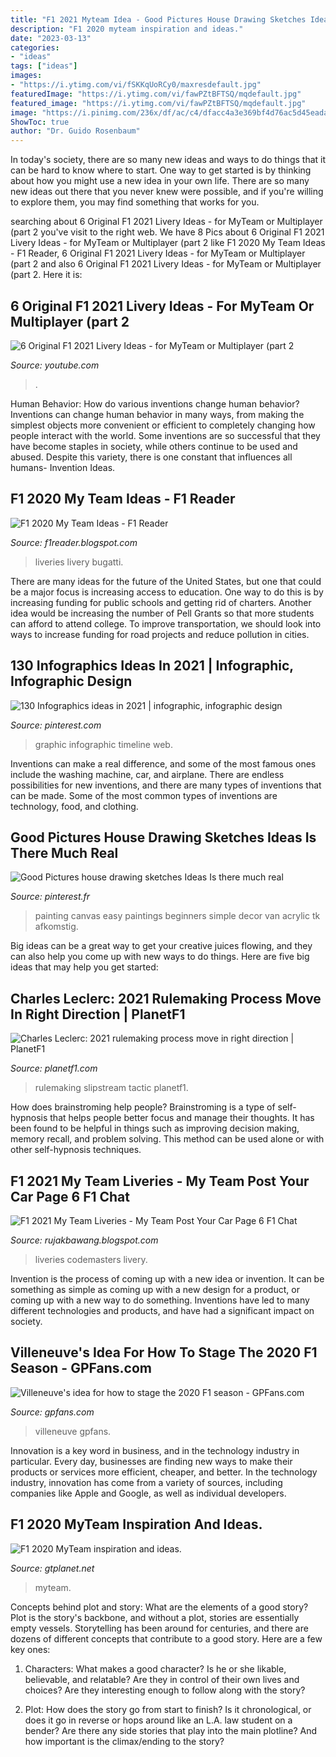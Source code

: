 ```yaml
---
title: "F1 2021 Myteam Idea - Good Pictures House Drawing Sketches Ideas Is There Much Real"
description: "F1 2020 myteam inspiration and ideas."
date: "2023-03-13"
categories:
- "ideas"
tags: ["ideas"]
images:
- "https://i.ytimg.com/vi/fSKKqUoRCy0/maxresdefault.jpg"
featuredImage: "https://i.ytimg.com/vi/fawPZtBFTSQ/mqdefault.jpg"
featured_image: "https://i.ytimg.com/vi/fawPZtBFTSQ/mqdefault.jpg"
image: "https://i.pinimg.com/236x/df/ac/c4/dfacc4a3e369bf4d76ac5d45eada444a--keynote-design-powerpoint-design.jpg"
ShowToc: true
author: "Dr. Guido Rosenbaum"
---
```



In today's society, there are so many new ideas and ways to do things that it can be hard to know where to start. One way to get started is by thinking about how you might use a new idea in your own life. There are so many new ideas out there that you never knew were possible, and if you're willing to explore them, you may find something that works for you.

	

		
searching about 6 Original F1 2021 Livery Ideas - for MyTeam or Multiplayer (part 2 you've visit to the right web. We have 8 Pics about 6 Original F1 2021 Livery Ideas - for MyTeam or Multiplayer (part 2 like F1 2020 My Team Ideas - F1 Reader, 6 Original F1 2021 Livery Ideas - for MyTeam or Multiplayer (part 2 and also 6 Original F1 2021 Livery Ideas - for MyTeam or Multiplayer (part 2. Here it is:
		
    
## 6 Original F1 2021 Livery Ideas - For MyTeam Or Multiplayer (part 2

<img loading=lazy src="https://i.ytimg.com/vi/cieaHqQAk9Y/hqdefault.jpg" onerror="this.onerror=null;this.src='https://tse3.mm.bing.net/th?id=OIP.qIuPSQZJfVZZEDk2iMuIswHaFj&amp;pid=15.1';" alt="6 Original F1 2021 Livery Ideas - for MyTeam or Multiplayer (part 2">

_Source: youtube.com_

>. 

	

Human Behavior: How do various inventions change human behavior?
Inventions can change human behavior in many ways, from making the simplest objects more convenient or efficient to completely changing how people interact with the world. Some inventions are so successful that they have become staples in society, while others continue to be used and abused. Despite this variety, there is one constant that influences all humans- Invention Ideas.

    
## F1 2020 My Team Ideas - F1 Reader

<img loading=lazy src="https://i.ytimg.com/vi/fSKKqUoRCy0/maxresdefault.jpg" onerror="this.onerror=null;this.src='https://tse4.mm.bing.net/th?id=OIP.m_IrMenf_uidrIgCkxstCQHaEK&amp;pid=15.1';" alt="F1 2020 My Team Ideas - F1 Reader">

_Source: f1reader.blogspot.com_

>liveries livery bugatti. 

	

There are many ideas for the future of the United States, but one that could be a major focus is increasing access to education. One way to do this is by increasing funding for public schools and getting rid of charters. Another idea would be increasing the number of Pell Grants so that more students can afford to attend college. To improve transportation, we should look into ways to increase funding for road projects and reduce pollution in cities.

    
## 130 Infographics Ideas In 2021 | Infographic, Infographic Design

<img loading=lazy src="https://i.pinimg.com/236x/df/ac/c4/dfacc4a3e369bf4d76ac5d45eada444a--keynote-design-powerpoint-design.jpg" onerror="this.onerror=null;this.src='https://tse4.mm.bing.net/th?id=OIP.g7UFyThZy9RkYziv-T5T2wAAAA&amp;pid=15.1';" alt="130 Infographics ideas in 2021 | infographic, infographic design">

_Source: pinterest.com_

>graphic infographic timeline web. 

	

Inventions can make a real difference, and some of the most famous ones include the washing machine, car, and airplane. There are endless possibilities for new inventions, and there are many types of inventions that can be made. Some of the most common types of inventions are technology, food, and clothing.

    
## Good Pictures House Drawing Sketches Ideas Is There Much Real

<img loading=lazy src="https://i.pinimg.com/736x/54/55/d0/5455d052b3c32b3813fc9df3b4952bfc.jpg" onerror="this.onerror=null;this.src='https://tse1.mm.bing.net/th?id=OIP.vAucgdFJ_wg6joZ5ZDIKqQHaHa&amp;pid=15.1';" alt="Good Pictures house drawing sketches Ideas Is there much real">

_Source: pinterest.fr_

>painting canvas easy paintings beginners simple decor van acrylic tk afkomstig. 

	

Big ideas can be a great way to get your creative juices flowing, and they can also help you come up with new ways to do things. Here are five big ideas that may help you get started: 

    
## Charles Leclerc: 2021 Rulemaking Process Move In Right Direction | PlanetF1

<img loading=lazy src="https://d3cm515ijfiu6w.cloudfront.net/wp-content/uploads/2019/09/29150232/Charles-Leclerc-PA5.jpg" onerror="this.onerror=null;this.src='https://tse4.mm.bing.net/th?id=OIP.DMZjx2AzfdzmIw-0qYcX1wHaFj&amp;pid=15.1';" alt="Charles Leclerc: 2021 rulemaking process move in right direction | PlanetF1">

_Source: planetf1.com_

>rulemaking slipstream tactic planetf1. 

	

How does brainstroming help people?
Brainstroming is a type of self-hypnosis that helps people better focus and manage their thoughts. It has been found to be helpful in things such as improving decision making, memory recall, and problem solving. This method can be used alone or with other self-hypnosis techniques.

    
## F1 2021 My Team Liveries - My Team Post Your Car Page 6 F1 Chat

<img loading=lazy src="https://i.ytimg.com/vi/fawPZtBFTSQ/mqdefault.jpg" onerror="this.onerror=null;this.src='https://tse3.mm.bing.net/th?id=OIP.SEc9qxdsc9h4Lmo9CwEfZgAAAA&amp;pid=15.1';" alt="F1 2021 My Team Liveries - My Team Post Your Car Page 6 F1 Chat">

_Source: rujakbawang.blogspot.com_

>liveries codemasters livery. 

	

Invention is the process of coming up with a new idea or invention. It can be something as simple as coming up with a new design for a product, or coming up with a new way to do something. Inventions have led to many different technologies and products, and have had a significant impact on society.

    
## Villeneuve&#039;s Idea For How To Stage The 2020 F1 Season - GPFans.com

<img loading=lazy src="https://sportsbase.io/images/gpfans/copy_704x396/d24c57aa0d3449129077ab5ae4327acee9f5637d.jpg" onerror="this.onerror=null;this.src='https://tse4.mm.bing.net/th?id=OIP.-dNKQ2QKrXTDvF5aMk0T8QHaEK&amp;pid=15.1';" alt="Villeneuve&#039;s idea for how to stage the 2020 F1 season - GPFans.com">

_Source: gpfans.com_

>villeneuve gpfans. 

	

Innovation is a key word in business, and in the technology industry in particular. Every day, businesses are finding new ways to make their products or services more efficient, cheaper, and better. In the technology industry, innovation has come from a variety of sources, including companies like Apple and Google, as well as individual developers.

    
## F1 2020 MyTeam Inspiration And Ideas.

<img loading=lazy src="https://www.gtplanet.net/forum/proxy.php?image=https:%2F%2Fi.imgur.com%2FrEB20vN.png&amp;hash=2586adeb5b38a029ee154c4f6b826b8a" onerror="this.onerror=null;this.src='https://tse2.mm.bing.net/th?id=OIP.M6AmIu5-NS6NuIBs8H12KAHaEK&amp;pid=15.1';" alt="F1 2020 MyTeam inspiration and ideas.">

_Source: gtplanet.net_

>myteam. 

	

Concepts behind plot and story: What are the elements of a good story?
Plot is the story's backbone, and without a plot, stories are essentially empty vessels. Storytelling has been around for centuries, and there are dozens of different concepts that contribute to a good story. Here are a few key ones:
1) Characters: What makes a good character? Is he or she likable, believable, and relatable? Are they in control of their own lives and choices? Are they interesting enough to follow along with the story?

2) Plot: How does the story go from start to finish? Is it chronological, or does it go in reverse or hops around like an L.A. law student on a bender? Are there any side stories that play into the main plotline? And how important is the climax/ending to the story?

